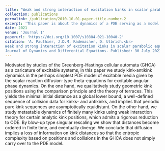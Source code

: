 ```yaml
---
title: "Weak and strong interaction of excitation kinks in scalar parabolic equations"
collection: publications
permalink: /publication/2010-10-01-paper-title-number-2
excerpt: 'This paper is about the dynamics of a PDE serving as a model for excitable media.'
date: 2021
venue: 'Journal 1'
paperurl: 'https://doi.org/10.1007/s10884-021-10040-2'
citation: 'A. Pauthier, J.D.M. Rademacher, D. Ulbrich.<br>
Weak and strong interaction of excitation kinks in scalar parabolic equations.<br>
Journal of Dynamics and Differential Equations. Published: 30 July 2021; Volume 35, pages 2199-2235, (2023)<br>'
---
```


Motivated by studies of the Greenberg-Hastings cellular automata (GHCA) as a caricature of excitable systems, in this paper we study kink-antikink dynamics in the perhaps simplest PDE model of excitable media given by the scalar reaction diffusion-type 
theta-equations for excitable angular phase dynamics. On the one hand, we qualitatively study geometric kink positions using the comparison principle and the theory of terraces. This yields the minimal initial distance as a global lower bound, a well-defined sequence of collision data for kinks- and antikinks, and implies that periodic pure kink sequences are asymptotically equidistant. On the other hand, we study metastable dynamics of finitely many kinks using weak interaction theory for certain analytic kink positions, which admits a rigorous reduction to ODE. By blow-up type singular rescaling we show that distances become ordered in finite time, and eventually diverge. We conclude that diffusion implies a loss of information on kink distances so that the entropic complexity based on positions and collisions in the GHCA does not simply carry over to the PDE model.
